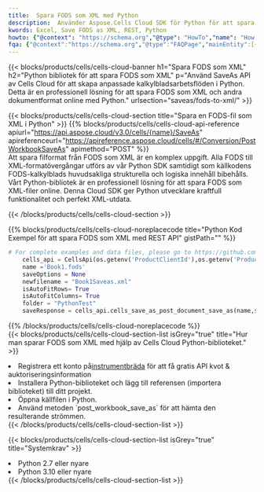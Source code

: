 ```yaml
---
title:  Spara FODS som XML med Python
description:  Använder Aspose.Cells Cloud SDK för Python för att spara FODS-formatfil som XML-formatfil.
kwords: Excel, Save FODS as XML, REST, Python
howto: {"@context": "https://schema.org","@type": "HowTo","name": "How to save FODS as XML using the Cells Cloud Python library.","description": "How to save FODS as XML using the Cells Cloud Python library.","image": {"@type": "ImageObject"},"url": "/python/saveas/fods-to-xml/","step": [{ "@type": "HowToStep","name": "How to save FODS as XML using the Cells Cloud Python library. step 1", "image": {"@type": "ImageObject",},"url": "/python/saveas/fods-to-xml/","text": "Register an account at <a href='https://dashboard.aspose.cloud/'>Dashboard</a> to get free API quota & authorization details",},{ "@type": "HowToStep","name": "How to save FODS as XML using the Cells Cloud Python library. step 1", "image": {"@type": "ImageObject",},"url": "/python/saveas/fods-to-xml/","text": "Install Python library and add the reference (import the library) to your project.",},{ "@type": "HowToStep","name": "How to save FODS as XML using the Cells Cloud Python library. step 1", "image": {"@type": "ImageObject",},"url": "/python/saveas/fods-to-xml/","text": "Open the source file in Python.",},{ "@type": "HowToStep","name": "How to save FODS as XML using the Cells Cloud Python library. step 1", "image": {"@type": "ImageObject",},"url": "/python/saveas/fods-to-xml/","text": "Use the `post_workbook_save_as` method to retrieve the resulting stream.",}, ],"supply": {"@type": "HowToSupply","name": "document"},"tool": [{"@type": "HowToTool","name": "PyCharm, Visual Studio Code, Sublime, Eclipse"},{"@type": "HowToTool","name": "Aspose Cells"}],"totalTime": "PT6M"}
fqa: {"@context":"https://schema.org","@type":"FAQPage","mainEntity":[{"@type":"Question","name":"Why save file as other formats file in C# using REST API?","acceptedAnswer":{"@type":"Answer","text":"Documents are encoded in many ways, and some files may be incompatible with the software you use. To open and read such files, just save them as appropriate file formats.<br/><ol><li>Install .NET SDK and add the reference (import the library) to your project.</li><li>Open the source file in C# using REST API.</li><li>Call the PostWorkbookSaveAsRequest() method, passing an output filename with required extension.</li><li>Get the result of save as a separate file.</li></ol>"}},{"@type":"Question","name":"What file formats can I save as with your C# library?","acceptedAnswer":{"@type":"Answer","text":"We support a variety of file formats for conversion using .NET library, including XLSX, Excel, xls , PDF, CSV, HTML, Markdown, XML, PNG, JPG, TIFF, Json, TXT and many more."}},{"@type":"Question","name":"What is the maximum allowed file size for conversion using this .NET library?","acceptedAnswer":{"@type":"Answer","text":"There are no file size limits for format conversions using .NET library."}}]}
---
```

{{< blocks/products/cells/cells-cloud-banner h1="Spara FODS som XML" h2="Python bibliotek för att spara FODS som XML" p="Använd SaveAs API av Cells Cloud för att skapa anpassade kalkylbladsarbetsflöden i Python. Detta är en professionell lösning för att spara FODS som XML och andra dokumentformat online med Python." urlsection="saveas/fods-to-xml/" >}}

{{< blocks/products/cells/cells-cloud-section title="Spara en FODS-fil som XML i Python" >}}
{{% blocks/products/cells/cells-cloud-api-reference apiurl="https://api.aspose.cloud/v3.0/cells/{name}/SaveAs" apireferenceurl="https://apireference.aspose.cloud/cells/#/Conversion/PostWorkbookSaveAs" apimethod="POST" %}}
<br/>
Att spara filformat från FODS som XML är en komplex uppgift. Alla FODS till XML-formatövergångar utförs av vår Python SDK samtidigt som källkodens FODS-kalkylblads huvudsakliga strukturella och logiska innehåll bibehålls. Vårt Python-bibliotek är en professionell lösning för att spara FODS som XML-filer online. Denna Cloud SDK ger Python utvecklare kraftfull funktionalitet och perfekt XML-utdata.

{{< /blocks/products/cells/cells-cloud-section >}}

{{% blocks/products/cells/cells-cloud-noreplacecode title="Python Kod Exempel för att spara FODS som XML med REST API" gistPath="" %}}
  
```python
# For complete examples and data files, please go to https://github.com/aspose-cells-cloud/aspose-cells-cloud-python/
    cells_api = CellsApi(os.getenv('ProductClientId'),os.getenv('ProductClientSecret'))
    name ='Book1.fods'    
    saveOptions = None
    newfilename = "Book1Saveas.xml"
    isAutoFitRows= True
    isAutoFitColumns= True
    folder = "PythonTest"
    saveResponse = cells_api.cells_save_as_post_document_save_as(name,save_options=saveOptions, newfilename=(folder +'/' + newfilename),folder=folder)
```
  
{{% /blocks/products/cells/cells-cloud-noreplacecode %}}
<br/>
{{< blocks/products/cells/cells-cloud-section-list isGrey="true" title="Hur man sparar FODS som XML med hjälp av Cells Cloud Python-biblioteket." >}}
<li> Registrera ett konto på<a href="https://dashboard.aspose.cloud/">instrumentbräda</a> för att få gratis API kvot & auktoriseringsinformation</li>
<li>Installera Python-biblioteket och lägg till referensen (importera biblioteket) till ditt projekt.</li>
<li>Öppna källfilen i Python.</li>
<li>Använd metoden `post_workbook_save_as` för att hämta den resulterande strömmen.</li>
{{< /blocks/products/cells/cells-cloud-section-list >}}

{{< blocks/products/cells/cells-cloud-section-list isGrey="true" title="Systemkrav" >}}
<li>Python 2.7 eller nyare</li>
<li>Python 3.10 eller nyare</li>
{{< /blocks/products/cells/cells-cloud-section-list >}}
